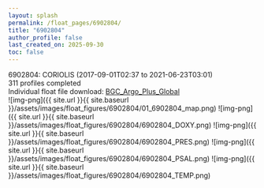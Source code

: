 ```yaml
---
layout: splash
permalink: /float_pages/6902804/
title: "6902804"
author_profile: false
last_created_on: 2025-09-30
toc: false
---
```

 
6902804: CORIOLIS (2017-09-01T02:37 to 2021-06-23T03:01)\
311 profiles completed\
Individual float file download: [BGC_Argo_Plus_Global](https://ftp.soest.hawaii.edu/bgc_argo_plus/Individual_Floats/outliers_removed/6902804_Sprof_processed.nc)\
![img-png]({{ site.url }}{{ site.baseurl }}/assets/images/float_figures/6902804/01_6902804_map.png)
![img-png]({{ site.url }}{{ site.baseurl }}/assets/images/float_figures/6902804/6902804_DOXY.png)
![img-png]({{ site.url }}{{ site.baseurl }}/assets/images/float_figures/6902804/6902804_PRES.png)
![img-png]({{ site.url }}{{ site.baseurl }}/assets/images/float_figures/6902804/6902804_PSAL.png)
![img-png]({{ site.url }}{{ site.baseurl }}/assets/images/float_figures/6902804/6902804_TEMP.png)
